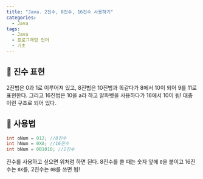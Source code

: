 ```yaml
---
title: "Java. 2진수, 8진수, 16진수 사용하기"
categories:
  - Java
tags:
  - Java
  - 프로그래밍 언어
  - 기초
---
```




## 🌟 진수 표현

2진법은 0과 1로 이루어져 있고, 8진법은 10진법과 똑같다가 8에서 10이 되어 9를 11로 표현한다. 그리고 16진법은 10을 a라 하고 알파벳을 사용하다가 16에서 10이 됨! 대충 이런 구조로 되어 있다.



## 🌟 사용법

```java
int oNum = 012; //8진수
int hNum = 0XA; //16진수
int bNum = 0B1010; //2진수
```

진수를 사용하고 싶으면 위처럼 하면 된다. 8진수를 쓸 때는 숫자 앞에 `0`을 붙이고 16진수는 `0X`를, 2진수는 `0B`를 쓰면 됨!